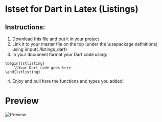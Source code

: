 # lstset for Dart in Latex (Listings)
## Instructions:
1. Download this file and put it in your project
2. Link it to your master file on the top (under the \usepackage definitions) using \input{./listings_dart}
3. In your document format your Dart code using:
```
\begin{lstlisting}
    \\Your Dart code goes here
\end{lstlisting}
```
4. Enjoy and pull here the functions and types you added!

# Preview
![Preview](https://raw.githubusercontent.com/rignaneseleo/Latex-listings-Dart/master/preview.png)
